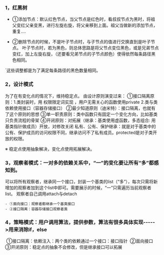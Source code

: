 ### 1，红黑树

- ①添加节点：默认红色节点，当父节点是红色时，看叔叔节点为黑时，将祖父变红父亲变黑，进行左旋右旋，将父亲移到上面。祖父当做新的添加节点，重复....

- ②删除节点的时候，不是叶子节点时，与子节点的值进行交换直到是叶子节点。
  叶子节点时，若为黑色，则总体思路是将父节点变位黑色，或是兄弟节点变红，加上左旋右旋，（还要看兄弟节点的子节点颜色）使得依然每条路径黑色相同。

`这些调整都是为了满足每条路径的黑色数量相同。

### 2，设计模式

为了在有变化点的情况下，维持稳定点。
由设计原则演变过来：
	①接口隔离原则：1.类封装时，用 权限限定词实现 ，用户无需关心的函数使用private  2.类与类依赖使用接口（容器存储接口）
	②最少知道原则（迪米特）：接口隔离，也就有了这个原则的思想
	③单一职责原则：类中函数只有固定一个变化方向，比如基类只负责流程的骨架
	④开闭原则：对拓展（继承：基类使用虚函数，多态组合: 用基类指针做成员）开放，对修改关闭
私有、公有、保护继承：就是对于基类中的公有、保护成员的访问权限不同，继承访问不了私有成员。protected是对子类开放的权限。

※ 稳定点使用抽象解决，变化点使用拓展解决。

### 3，观察者模式：一对多的依赖关系中，“一”的变化要让所有“多”都感知到。

可以将所有观察者，继承同一个接口，封装一个基类的list（“多”），每次只需将新增加的观察者加到这个list中即可。需要展示的时候，“一”只需遍历当前观察者list。
观察者自己调用attach与detach

	- ①面向接口：观察者都继承一个基类接口
	- ②接口隔离：容器存储接口观察者类

### 4，策略模式：用户调用算法，提供参数，算法有很多具体实现----->用来消除if，else

​	①接口隔离：依赖注入：两个类的依赖通过一个接口：接口指针
​	②面向接口
​	③开闭原则：稳定点的抽象不会修改，但是继承接口可以拓展

